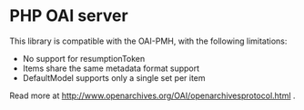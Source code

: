 # PHP OAI server #

This library is compatible with the OAI-PMH, with the following limitations:

- No support for resumptionToken
- Items share the same metadata format support
- DefaultModel supports only a single set per item

Read more at http://www.openarchives.org/OAI/openarchivesprotocol.html .
